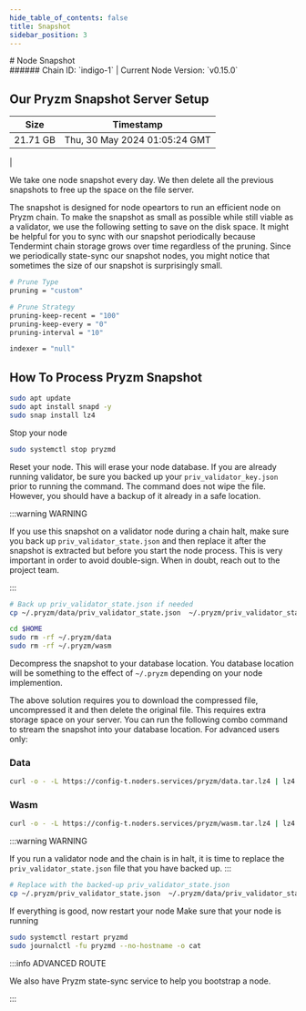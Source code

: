 ```yaml
---
hide_table_of_contents: false
title: Snapshot
sidebar_position: 3
---
```


<div class="h1-with-icon icon-pryzm">
# Node Snapshot
</div>
###### Chain ID: `indigo-1` | Current Node Version: `v0.15.0`

## Our Pryzm Snapshot Server Setup

| Size   | Timestamp    |
|--------|--------------|
| 21.71 GB | Thu, 30 May 2024 01:05:24 GMT  |


We take one node snapshot every day. We then delete all the previous snapshots to free up the space on the file server.

The snapshot is designed for node opeartors to run an efficient node on Pryzm chain. To make the snapshot as small as possible while still viable as a validator, we use the following setting to save on the disk space. It might be helpful for you to sync with our snapshot periodically because Tendermint chain storage grows over time regardless of the pruning. Since we periodically state-sync our snapshot nodes, you might notice that sometimes the size of our snapshot is surprisingly small.

```bash title="app.toml"
# Prune Type
pruning = "custom"

# Prune Strategy
pruning-keep-recent = "100"
pruning-keep-every = "0"
pruning-interval = "10"
```

```bash title="config.toml"
indexer = "null"
```

## How To Process Pryzm Snapshot
```bash
sudo apt update
sudo apt install snapd -y
sudo snap install lz4
```

Stop your node
```bash
sudo systemctl stop pryzmd
```
Reset your node. This will erase your node database. If you are already running validator, be sure you backed up your `priv_validator_key.json` prior to running the command. The command does not wipe the file. However, you should have a backup of it already in a safe location.

:::warning WARNING

If you use this snapshot on a validator node during a chain halt, make sure you back up `priv_validator_state.json` and then replace it after the snapshot is extracted but before you start the node process. This is very important in order to avoid double-sign. When in doubt, reach out to the project team.

:::

```bash
# Back up priv_validator_state.json if needed
cp ~/.pryzm/data/priv_validator_state.json  ~/.pryzm/priv_validator_state.json

cd $HOME
sudo rm -rf ~/.pryzm/data
sudo rm -rf ~/.pryzm/wasm
```

Decompress the snapshot to your database location. You database location will be something to the effect of `~/.pryzm` depending on your node implemention.

The above solution requires you to download the compressed file, uncompressed it and then delete the original file. This requires extra storage space on your server. You can run the following combo command to stream the snapshot into your database location. For advanced users only:
### Data
```bash
curl -o - -L https://config-t.noders.services/pryzm/data.tar.lz4 | lz4 -d | tar -x -C ~/.pryzm
```
### Wasm
```bash
curl -o - -L https://config-t.noders.services/pryzm/wasm.tar.lz4 | lz4 -d | tar -x -C ~/.pryzm
```

:::warning WARNING

If you run a validator node and the chain is in halt, it is time to replace the `priv_validator_state.json` file that you have backed up.
:::

```bash
# Replace with the backed-up priv_validator_state.json
cp ~/.pryzm/priv_validator_state.json  ~/.pryzm/data/priv_validator_state.json
```

If everything is good, now restart your node
Make sure that your node is running

```bash
sudo systemctl restart pryzmd
sudo journalctl -fu pryzmd --no-hostname -o cat
```

:::info ADVANCED ROUTE

We also have Pryzm state-sync service to help you bootstrap a node.

:::
